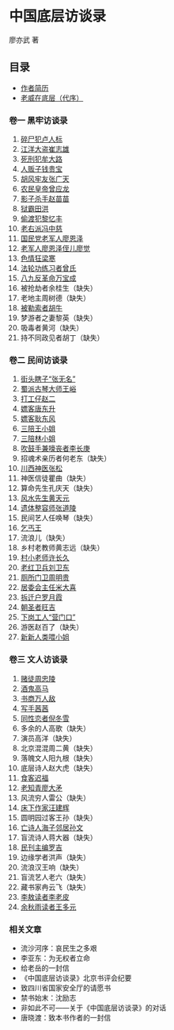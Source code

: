 # 中国底层访谈录

廖亦武 著

## 目录

- [作者简历](/corpse-walker/author)
- [老威在底层（代序）](/corpse-walker/preface)

### 卷一 黑牢访谈录

1. [碎尸犯卢人标](/corpse-walker/s01/01-01)
2. [江洋大盗崔志雄](/corpse-walker/s01/01-02)
3. [死刑犯牟大路](/corpse-walker/s01/01-03)
4. [人贩子钱贵宝](/corpse-walker/s01/01-04)
5. [胡风牢友张广天](/corpse-walker/s01/01-05)
6. [农民皇帝曾应龙](/corpse-walker/s01/01-06)
7. [影子杀手赵苗苗](/corpse-walker/s01/01-07)
8. [狱霸田洪](/corpse-walker/s01/01-08)
9. [偷渡犯黎忆丰](/corpse-walker/s01/01-09)
10. [老右派冯中慈](/corpse-walker/s01/01-10)
11. [国民党老军人廖恩泽](/corpse-walker/s01/01-11)
12. [老军人廖恩泽侄儿廖觉](/corpse-walker/s01/01-12)
13. [色情狂梁寒](/corpse-walker/s01/01-13)
14. [法轮功练习者曾氏](/corpse-walker/s01/01-14)
15. [八九反革命万宝成](/corpse-walker/s01/01-15)
16. 被抢劫者余桂生（缺失）
17. 老地主周树德（缺失）
18. [被勒索者胡牛](/corpse-walker/s01/01-18)
19. 梦游者之妻黎英（缺失）
20. 吸毒者黄河（缺失）
21. 持不同政见者胡丁（缺失）

### 卷二 民间访谈录

1. [街头瞎子“张无名”](/corpse-walker/s03/03-01)
2. [蜀派古琴大师王峪](/corpse-walker/s03/03-02)
3. [打工仔赵二](/corpse-walker/s03/03-03)
4. [嫖客唐东升](/corpse-walker/s03/03-04)
5. [嫖客耿东风](/corpse-walker/s03/03-05)
6. [三陪王小姐](/corpse-walker/s03/03-06)
7. [三陪林小姐](/corpse-walker/s03/03-07)
8. [吹鼓手兼嚎丧者李长庚](/corpse-walker/s03/03-08)
9. 招魂术亲历者何老东（缺失）
10. [川西神医张松](/corpse-walker/s03/03-10)
11. 神医信徒瞿曲（缺失）
12. 算命先生孔庆天（缺失）
13. [风水先生黄天元](/corpse-walker/s03/03-13)
14. [遗体整容师张道陵](/corpse-walker/s03/03-14)
15. 民间艺人任唤琴（缺失）
16. [乞丐王](/corpse-walker/s03/03-16)
17. 流浪儿（缺失）
18. 乡村老教师黄志远（缺失）
19. [村小老师许长久](/corpse-walker/s03/03-19)
20. [老红卫兵刘卫东](/corpse-walker/s03/03-20)
21. [厕所门卫周明贵](/corpse-walker/s03/03-21)
22. [居委会主任米大喜](/corpse-walker/s03/03-22)
23. [拆迁户罗月霞](/corpse-walker/s03/03-23)
24. [朝圣者旺吉](/corpse-walker/s03/03-24)
25. [下岗工人“营门口”](/corpse-walker/s03/03-25)
26. 游医赵百了（缺失）
27. [新新人类喂小姐](/corpse-walker/s03/03-27)

### 卷三 文人访谈录

1. [赌徒周忠陵](/corpse-walker/s03/03-01)
2. [酒鬼高马](/corpse-walker/s03/03-02)
3. [书商万人敌](/corpse-walker/s03/03-03)
4. [写手茜茜](/corpse-walker/s03/03-04)
5. [同性恋者倪冬雪](/corpse-walker/s03/03-05)
6. 多余的人高歌（缺失）
7. 演员高洋（缺失）
8. 北京混混周二黄（缺失）
9. 落魄文人阳九根（缺失）
10. 底层诗人赵大虎（缺失）
11. [食客迟福](/corpse-walker/s03/03-11)
12. [老知青廖大矛](/corpse-walker/s03/03-12)
13. 风流穷人雷公（缺失）
14. [床下作家汪建辉](/corpse-walker/s03/03-14)
15. 圆明园过客王孙（缺失）
16. [亡诗人海子邻居孙文](/corpse-walker/s03/03-16)
17. 盲流诗人蒋大器（缺失）
18. [民刊主编罗吉](/corpse-walker/s03/03-18)
19. 边缘学者洪声（缺失）
20. 流浪汉王响（缺失）
21. 盲流艺人老六（缺失）
22. 藏书家冉云飞（缺失）
23. [李敖读者李老皮](/corpse-walker/s03/03-23)
24. [余秋雨读者王多元](/corpse-walker/s03/03-24)

### 相关文章

- 流沙河序：哀民生之多艰
- 李亚东：为无权者立命
- 给老岳的一封信
- 《中国底层访谈录》北京书评会纪要
- 致四川省国家安全厅的请愿书
- 禁书始末：沈励志
- 非如此不可——关于《中国底层访谈录》的对话
- 唐晓渡：致本书作者的一封信
